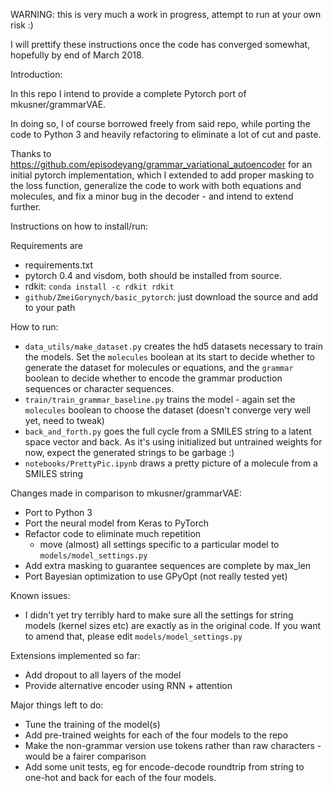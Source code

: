 WARNING: this is very much a work in progress, attempt to run at your own risk :)

I will prettify these instructions once the code has converged somewhat, hopefully by end of March 2018.

Introduction:

In this repo I intend to provide a complete Pytorch port of mkusner/grammarVAE.

In doing so, I of course borrowed freely from said repo, while porting the code to Python 3 and heavily refactoring to eliminate a lot of cut and paste.

Thanks to https://github.com/episodeyang/grammar_variational_autoencoder for an
initial pytorch implementation, which I extended to add proper masking to the loss function,
generalize the code to work with both equations and molecules, and fix a minor bug in the decoder - and intend to extend further.

Instructions on how to install/run:

Requirements are 

* requirements.txt 
* pytorch 0.4 and visdom, both should be installed from source.
* rdkit: `conda install -c rdkit rdkit`
* `github/ZmeiGorynych/basic_pytorch`: just download the source and add to your path


How to run:
* `data_utils/make_dataset.py` creates the hd5 datasets necessary to train the models. 
Set the `molecules` boolean at its start to decide whether to generate the dataset for molecules or equations, 
and the `grammar` boolean to decide whether to encode the grammar production sequences or character sequences.
* `train/train_grammar_baseline.py` trains the model - again set the `molecules` boolean to choose the dataset (doesn't converge very well yet, need to tweak)
* `back_and_forth.py` goes the full cycle from a SMILES string to a latent space vector and back. As it's using initialized but untrained weights for now, expect the generated strings to be garbage :)
* `notebooks/PrettyPic.ipynb` draws a pretty picture of a molecule from a SMILES string

Changes made in comparison to mkusner/grammarVAE:
* Port to Python 3
* Port the neural model from Keras to PyTorch
* Refactor code to eliminate much repetition
    * move (almost) all settings specific to a particular model to `models/model_settings.py`
* Add extra masking to guarantee sequences are complete by max_len
* Port Bayesian optimization to use GPyOpt (not really tested yet)

Known issues:
* I didn't yet try terribly hard to make sure all the settings for string models (kernel sizes etc) are exactly as in
the original code. If you want to amend that, please edit `models/model_settings.py`

Extensions implemented so far:
* Add dropout to all layers of the model
* Provide alternative encoder using RNN + attention

Major things left to do:
* Tune the training of the model(s)
* Add pre-trained weights for each of the four models to the repo
* Make the non-grammar version use tokens rather than raw characters - would be a fairer comparison 
* Add some unit tests, eg for encode-decode roundtrip from string to one-hot and back for each of the four models.
